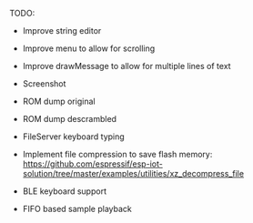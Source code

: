 TODO:

- Improve string editor
- Improve menu to allow for scrolling
- Improve drawMessage to allow for multiple lines of text

- Screenshot
- ROM dump original
- ROM dump descrambled
- FileServer keyboard typing

- Implement file compression to save flash memory: https://github.com/espressif/esp-iot-solution/tree/master/examples/utilities/xz_decompress_file

- BLE keyboard support

- FIFO based sample playback
